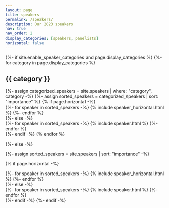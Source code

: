 ```yaml
---
layout: page
title: speakers
permalink: /speakers/
description: Our 2023 speakers
nav: true
nav_order: 2
display_categories: [speakers, panelists]
horizontal: false
---
```


<!-- pages/speakers.md -->
<div class="projects">
{%- if site.enable_speaker_categories and page.display_categories %}
  <!-- Display speakers grouped by topic -->
  {%- for category in page.display_categories %}
  <h2 class="category">{{ category }}</h2>
  {%- assign categorized_speakers = site.speakers | where: "category", category -%}
  {%- assign sorted_speakers = categorized_speakers | sort: "importance" %}
  <!-- Generate cards for each speaker -->
  {% if page.horizontal -%}
  <div class="container">
    <div class="row row-cols-2">
    {%- for speaker in sorted_speakers -%}
      {% include speaker_horizontal.html %}
    {%- endfor %}
    </div>
  </div>
  {%- else -%}
  <div class="grid">
    {%- for speaker in sorted_speakers -%}
      {% include speaker.html %}
    {%- endfor %}
  </div>
  {%- endif -%}
  {% endfor %}

{%- else -%}
<!-- Display speakers without categories -->
  {%- assign sorted_speakers = site.speakers | sort: "importance" -%}
  <!-- Generate cards for each speaker -->
  {% if page.horizontal -%}
  <div class="container">
    <div class="row row-cols-2">
    {%- for speaker in sorted_speakers -%}
      {% include speaker_horizontal.html %}
    {%- endfor %}
    </div>
  </div>
  {%- else -%}
  <div class="grid">
    {%- for speaker in sorted_speakers -%}
      {% include speaker.html %}
    {%- endfor %}
  </div>
  {%- endif -%}
{%- endif -%}
</div>
